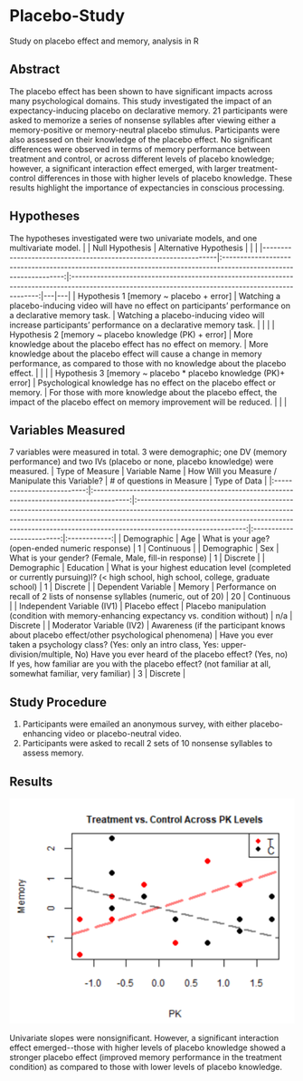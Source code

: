 # Placebo-Study
Study on placebo effect and memory, analysis in R

## Abstract
The placebo effect has been shown to have significant impacts across many psychological domains. This study investigated the impact of an expectancy-inducing placebo on declarative memory. 21 participants were asked to memorize a series of nonsense syllables after viewing either a memory-positive or memory-neutral placebo stimulus. Participants were also assessed on their knowledge of the placebo effect. No significant differences were observed in terms of memory performance between treatment and control, or across different levels of placebo knowledge; however, a significant interaction effect emerged, with larger treatment-control differences in those with higher levels of placebo knowledge. These results highlight the importance of expectancies in conscious processing.

## Hypotheses
The hypotheses investigated were two univariate models, and one multivariate model.
|                                                                 |                                                  Null Hypothesis                                                 |                                                                Alternative Hypothesis                                                               |   |   |
|-----------------------------------------------------------------|:----------------------------------------------------------------------------------------------------------------:|:---------------------------------------------------------------------------------------------------------------------------------------------------:|---|---|
| Hypothesis 1 [memory ~ placebo + error]                         | Watching a placebo-inducing video will have no effect on participants’ performance on a declarative memory task. | Watching a placebo-inducing video will increase participants’ performance on a declarative memory task.                                             |   |   |
| Hypothesis 2 [memory ~ placebo knowledge (PK) + error]          | More knowledge about the placebo effect has no effect on memory.                                                 | More knowledge about the placebo effect will cause a change in memory performance, as compared to those with no knowledge about the placebo effect. |   |   |
| Hypothesis 3 [memory ~ placebo * placebo knowledge (PK)+ error] | Psychological knowledge has no effect on the placebo effect or memory.                                           | For those with more knowledge about the placebo effect, the impact of the placebo effect on memory improvement will be reduced.                     |   |   |

## Variables Measured
7 variables were measured in total. 3 were demographic; one DV (memory performance) and two IVs (placebo or none, placebo knowledge) were measured.
|       Type of Measure      |                                       Variable Name                                      |                                                                                                             How Will you Measure / Manipulate this Variable?                                                                                                             | # of questions in Measure | Type of Data |
|:--------------------------:|:----------------------------------------------------------------------------------------:|:------------------------------------------------------------------------------------------------------------------------------------------------------------------------------------------------------------------------------------------------------------------------:|:-------------------------:|:------------:|
|         Demographic        |                                            Age                                           |                                                                                                              What is your age? (open-ended numeric response)                                                                                                             |             1             |  Continuous  |
|         Demographic        |                                            Sex                                           |                                                                                                          What is your gender?  (Female, Male, fill-in response)                                                                                                          |             1             |   Discrete   |
|         Demographic        |                                         Education                                        |                                                                      What is your highest education level (completed or currently pursuing)l? (< high school, high school, college, graduate school)                                                                     |             1             |   Discrete   |
|     Dependent Variable     |                                          Memory                                          |                                                                                                Performance on recall of 2 lists of nonsense syllables (numeric, out of 20)                                                                                               |             20            |  Continuous  |
| Independent Variable (IV1) |                                      Placebo effect                                      |                                                                                          Placebo manipulation (condition with memory-enhancing expectancy vs. condition without)                                                                                         |            n/a            |   Discrete   |
|  Moderator Variable (IV2)  | Awareness  (if the participant knows about placebo effect/other psychological phenomena) | Have you ever taken a psychology class? (Yes: only an intro class, Yes: upper-division/multiple, No) Have you ever heard of the placebo effect? (Yes, no) If yes, how familiar are you with the placebo effect? (not familiar at all, somewhat familiar, very familiar)  |             3             |   Discrete   |

## Study Procedure
1. Participants were emailed an anonymous survey, with either placebo-enhancing video or placebo-neutral video.
2. Participants were asked to recall 2 sets of 10 nonsense syllables to assess memory.

## Results
![results](results.png)

Univariate slopes were nonsignificant. However, a significant interaction effect emerged--those with higher levels of placebo knowledge showed a stronger placebo effect (improved memory performance in the treatment condition) as compared to those with lower levels of placebo knowledge.
